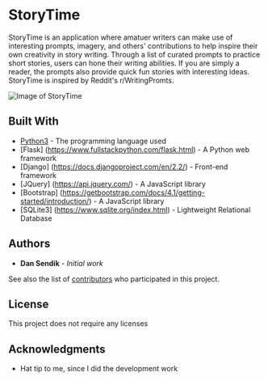 # StoryTime

StoryTime is an application where amatuer writers can make use of interesting prompts, imagery, and others' contributions to help inspire their own creativity in story writing. Through a list of curated prompts to practice short stories, users can hone their writing abilities. If you are simply a reader, the prompts also provide quick fun stories with interesting ideas. StoryTime is inspired by Reddit's r/WritingPromts.

![Image of StoryTime](https://github.com/dsendik/StoryTime/blob/master/Screen%20Shot%202019-08-24%20at%2010.12.27%20PM.png)

## Built With

* [Python3](https://docs.python.org/3/) - The programming language used
* [Flask] (https://www.fullstackpython.com/flask.html) - A Python web framework
* [Django] (https://docs.djangoproject.com/en/2.2/) - Front-end framework
* [JQuery] (https://api.jquery.com/) - A JavaScript library
* [Bootstrap] (https://getbootstrap.com/docs/4.1/getting-started/introduction/) - A JavaScript library
* [SQLite3] (https://www.sqlite.org/index.html) - Lightweight Relational Database


## Authors

* **Dan Sendik** - *Initial work*

See also the list of [contributors](https://github.com/your/project/contributors) who participated in this project.

## License

This project does not require any licenses

## Acknowledgments

* Hat tip to me, since I did the development work
